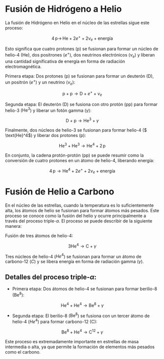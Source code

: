 # Fusión de Hidrógeno a Helio

La fusión de Hidrógeno en Helio en el núcleo de las estrellas sigue este proceso:

$$
4 \, \text{p} \rightarrow \, \text{He} + 2 e^+ + 2 \nu_e + \text{energía}
$$

Esto significa que cuatro protones (p) se fusionan para formar un núcleo de helio-4 (He), dos positrones ($e^+$), dos neutrinos electrónicos ($\nu_e$​) y liberan una cantidad significativa de energía en forma de radiación electromagnética.

Primera etapa: Dos protones (p) se fusionan para formar un deuterón (D), un positrón ($e^+$) y un neutrino ($\nu_e$):

$$
\text{p} + \text{p} \rightarrow \text{D} + e^+ + \nu_e
$$

Segunda etapa: El deuterón (D) se fusiona con otro protón (pp) para formar helio-3 ($\text{He}^3$) y liberar un fotón gamma ($\gamma$):

$$
\text{D} + \text{p} \rightarrow \text{He}^3 + \gamma
$$

Finalmente, dos núcleos de helio-3 se fusionan para formar helio-4 ($ \text{He}^4$) y liberar dos protones (p):

$$
\text{He}^3 + \text{He}^3 \rightarrow \text{He}^4 + 2 \, \text{p}
$$

En conjunto, la cadena protón-protón (pp) se puede resumir como la conversión de cuatro protones en un átomo de helio-4, liberando energía:

$$
4 \, \text{p} \rightarrow \text{He}^4 + 2 e^+ + 2 \nu_e + \text{energía}
$$


# Fusión de Helio a Carbono

En el núcleo de las estrellas, cuando la temperatura es lo suficientemente alta, los átomos de helio se fusionan para formar átomos más pesados. Este proceso se conoce como la fusión del helio y ocurre principalmente a través del proceso $\text{triple-}\alpha$. El proceso se puede describir de la siguiente manera:

Fusión de tres átomos de helio-4:

$$ 3\text{He}^4 \rightarrow \text{C} + \gamma $$

Tres núcleos de helio-4 ($He^4$) se fusionan para formar un átomo de carbono-12 ($C$) y se libera energía en forma de radiación gamma ($\gamma$).

## Detalles del proceso $\text{triple-}\alpha$:

- Primera etapa: Dos átomos de helio-4 se fusionan para formar berilio-8 ($\text{Be}^8$):

$$ \text{He}^4 + \text{He}^4 \rightarrow \text{Be}^8 + \gamma $$

- Segunda etapa: El berilio-8 ($\text{Be}^8$) se fusiona con un tercer átomo de helio-4 ($He^4$) para formar carbono-12 ($\text{C}$):

$$ \text{Be}^8 + \text{He}^4 \rightarrow \text{C}^{12} + \gamma $$

Este proceso es extremadamente importante en estrellas de masa intermedia o alta, ya que permite la formación de elementos más pesados como el carbono.
